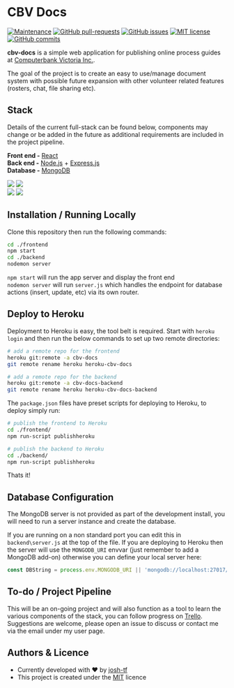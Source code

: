 # CBV Docs

[![Maintenance](https://img.shields.io/badge/Maintained%3F-yes-green.svg)](https://github.com/josh-tf/cbv-docs/graphs/commit-activity)
[![GitHub pull-requests](https://img.shields.io/github/issues-pr/josh-tf/cbv-docs.svg)](https://github.com/josh-tf/cbv-docs/pulls/)
[![GitHub issues](https://img.shields.io/github/issues/josh-tf/cbv-docs.svg)](https://GitHub.com/josh-tf/cbv-docs/issues/)
[![MIT license](https://img.shields.io/badge/License-MIT-blue.svg)](https://lbesson.mit-license.org/)
[![GitHub commits](https://img.shields.io/github/commit-activity/y/josh-tf/cbv-docs.svg)](https://github.com/josh-tf/cbv-docs/commit/)

**cbv-docs** is a simple web application for publishing online process guides at [Computerbank Victoria Inc.](http://computerbank.org.au).

The goal of the project is to create an easy to use/manage document system with possible future expansion with other volunteer related features (rosters, chat, file sharing etc).

## Stack

Details of the current full-stack can be found below, components may change or be added in the future as additional requirements are included in the project pipeline.

**Front end -** [React](https://reactjs.org/) <br>
**Back end -** [Node.js](https://nodejs.org/) + [Express.js](https://expressjs.com/) <br>
**Database -** [MongoDB](https://www.mongodb.com/) <br>

![](https://i.imgur.com/CylWiH5.jpg) ![](https://i.imgur.com/EGWlnxq.jpg) <br>
![](https://i.imgur.com/QWG5K3P.jpg) ![](https://i.imgur.com/8k0NJQN.jpg)


## Installation / Running Locally

Clone this repository then run the following commands:
```bash
cd ./frontend
npm start
cd ./backend
nodemon server
```
`npm start` will run the app server and display the front end<br>
`nodemon server` will run `server.js` which handles the endpoint for database actions (insert, update, etc) via its own router.

## Deploy to Heroku
Deployment to Heroku is easy, the tool belt is required. Start with `heroku login` and then run the below commands to set up two remote directories:
```bash
# add a remote repo for the frontend
heroku git:remote -a cbv-docs
git remote rename heroku heroku-cbv-docs

# add a remote repo for the backend
heroku git:remote -a cbv-docs-backend
git remote rename heroku heroku-cbv-docs-backend
```

The `package.json` files have preset scripts for deploying to Heroku, to deploy simply run:

```bash
# publish the frontend to Heroku
cd ./frontend/
npm run-script publishheroku

# publish the backend to Heroku
cd ./backend/
npm run-script publishheroku
```
Thats it!

## Database Configuration
The MongoDB server is not provided as part of the development install, you will need to run a server instance and create the database.

If you are running on a non standard port you can edit this in `backend\server.js` at the top of the file. If you are deploying to Heroku then the server will use the `MONGODB_URI` envvar (just remember to add a MongoDB add-on) otherwise you can define your local server here:
```javascript
const DBString = process.env.MONGODB_URI || 'mongodb://localhost:27017/Docs';
```

## To-do / Project Pipeline

This will be an on-going project and will also function as a tool to learn the various components of the stack, you can follow progress on [Trello](https://trello.com/b/eW9I62NV/cbv-docs). Suggestions are welcome, please open an issue to discuss or contact me via the email under my user page.

## Authors & Licence

- Currently developed with ❤️ by [josh-tf](https://github.com/josh-tf)
- This project is created under the [MIT](https://choosealicense.com/licenses/mit/) licence
